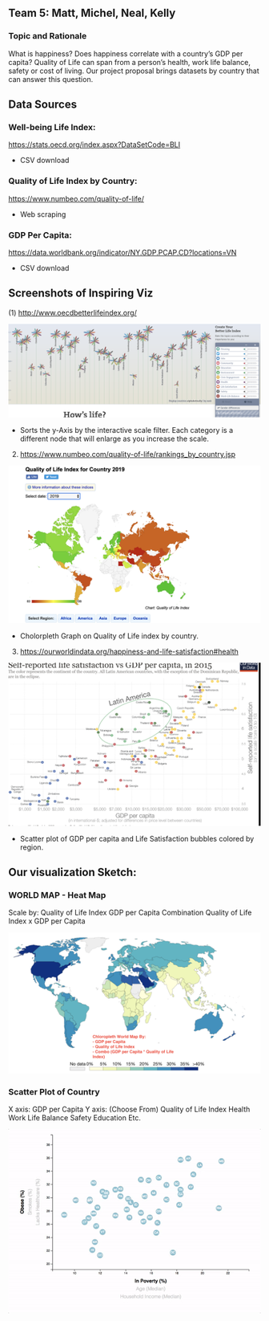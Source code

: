 ## Team 5: Matt, Michel, Neal, Kelly

### Topic and Rationale

What is happiness? Does happiness correlate with a country’s GDP per capita? Quality of Life can span from a person’s health, work life balance, safety or cost of living. Our project proposal brings datasets by country that can answer this question. 

## Data Sources

### Well-being Life Index:
https://stats.oecd.org/index.aspx?DataSetCode=BLI

* CSV download

### Quality of Life Index by Country:
https://www.numbeo.com/quality-of-life/ 

* Web scraping

### GDP Per Capita:
https://data.worldbank.org/indicator/NY.GDP.PCAP.CD?locations=VN

* CSV download


## Screenshots of Inspiring Viz

(1) http://www.oecdbetterlifeindex.org/

![betterlifeindex](Images/betterlifeindex.png)

* Sorts the y-Axis by the interactive scale filter. Each category is a different node that will enlarge as you increase the scale.

2) https://www.numbeo.com/quality-of-life/rankings_by_country.jsp

![qualityoflifeindex](Images/qualityoflifeindex.png)

* Cholorpleth Graph on Quality of Life index by country.


3) https://ourworldindata.org/happiness-and-life-satisfaction#health

![gdpscatterplot](Images/gdpscatterplot.png)

* Scatter plot of GDP per capita and Life Satisfaction bubbles colored by region.



## Our visualization Sketch:

### WORLD MAP - Heat Map

Scale by:
Quality of Life Index
GDP per Capita
Combination Quality of Life Index x GDP per Capita

![countrycholorpleth.png](Images/countrycholorpleth_v2.png)


### Scatter Plot of Country

X axis: GDP per Capita
Y axis: (Choose From)
Quality of Life Index
Health
Work Life Balance
Safety
Education
Etc.

![animatedscatter](Images/7-animated-scatter.gif)




